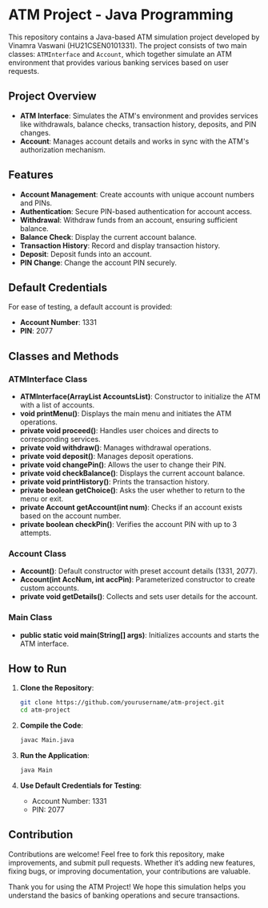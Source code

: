 # ATM Project - Java Programming

This repository contains a Java-based ATM simulation project developed by Vinamra Vaswani (HU21CSEN0101331). The project consists of two main classes: `ATMInterface` and `Account`, which together simulate an ATM environment that provides various banking services based on user requests.

## Project Overview

- **ATM Interface**: Simulates the ATM's environment and provides services like withdrawals, balance checks, transaction history, deposits, and PIN changes.
- **Account**: Manages account details and works in sync with the ATM's authorization mechanism.

## Features

- **Account Management**: Create accounts with unique account numbers and PINs.
- **Authentication**: Secure PIN-based authentication for account access.
- **Withdrawal**: Withdraw funds from an account, ensuring sufficient balance.
- **Balance Check**: Display the current account balance.
- **Transaction History**: Record and display transaction history.
- **Deposit**: Deposit funds into an account.
- **PIN Change**: Change the account PIN securely.

## Default Credentials

For ease of testing, a default account is provided:

- **Account Number**: 1331
- **PIN**: 2077

## Classes and Methods

### ATMInterface Class

- **ATMInterface(ArrayList<Account> AccountsList)**: Constructor to initialize the ATM with a list of accounts.
- **void printMenu()**: Displays the main menu and initiates the ATM operations.
- **private void proceed()**: Handles user choices and directs to corresponding services.
- **private void withdraw()**: Manages withdrawal operations.
- **private void deposit()**: Manages deposit operations.
- **private void changePin()**: Allows the user to change their PIN.
- **private void checkBalance()**: Displays the current account balance.
- **private void printHistory()**: Prints the transaction history.
- **private boolean getChoice()**: Asks the user whether to return to the menu or exit.
- **private Account getAccount(int num)**: Checks if an account exists based on the account number.
- **private boolean checkPin()**: Verifies the account PIN with up to 3 attempts.

### Account Class

- **Account()**: Default constructor with preset account details (1331, 2077).
- **Account(int AccNum, int accPin)**: Parameterized constructor to create custom accounts.
- **private void getDetails()**: Collects and sets user details for the account.

### Main Class

- **public static void main(String[] args)**: Initializes accounts and starts the ATM interface.

## How to Run

1. **Clone the Repository**:
    ```sh
    git clone https://github.com/yourusername/atm-project.git
    cd atm-project
    ```

2. **Compile the Code**:
    ```sh
    javac Main.java
    ```

3. **Run the Application**:
    ```sh
    java Main
    ```

4. **Use Default Credentials for Testing**:
    - Account Number: 1331
    - PIN: 2077

## Contribution

Contributions are welcome! Feel free to fork this repository, make improvements, and submit pull requests. Whether it’s adding new features, fixing bugs, or improving documentation, your contributions are valuable.


Thank you for using the ATM Project! We hope this simulation helps you understand the basics of banking operations and secure transactions.
